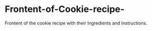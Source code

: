 # Frontent-of-Cookie-recipe-
Frontent of the cookie recipe with their Ingredients and Instructions.
